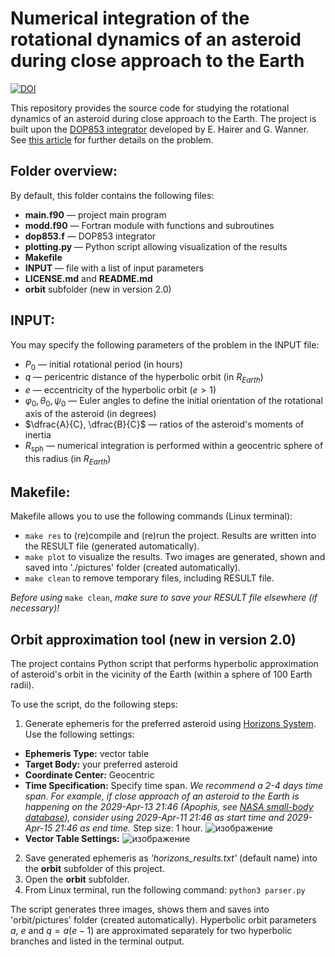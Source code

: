 # Numerical integration of the rotational dynamics of an asteroid during close approach to the Earth

[![DOI](https://zenodo.org/badge/889539887.svg)](https://doi.org/10.5281/zenodo.14173662)

This repository provides the source code for studying the rotational dynamics of an asteroid during close approach to the Earth. The project is built upon the [DOP853 integrator](http://www.unige.ch/~hairer/prog/nonstiff/dop853.f) developed by E. Hairer and G. Wanner. See [this article](https://link.springer.com/article/10.1134/S0038094623700107) for further details on the problem.

## Folder overview:
By default, this folder contains the following files:
- **main.f90** — project main program
- **modd.f90** — Fortran module with functions and subroutines
- **dop853.f** — DOP853 integrator
- **plotting.py** — Python script allowing visualization of the results
- **Makefile**
- **INPUT** — file with a list of input parameters
- **LICENSE.md** and **README.md**
- **orbit** subfolder (new in version 2.0)

## INPUT:
You may specify the following parameters of the problem in the INPUT file:
- $P_0$ — initial rotational period (in hours)
- $q$ — pericentric distance of the hyperbolic orbit (in $R_{Earth}$)
- $e$ — eccentricity of the hyperbolic orbit ($e > 1$)
- $\varphi_0, \theta_0, \psi_0$ — Euler angles to define the initial orientation of the rotational axis of the asteroid (in degrees)
- $\dfrac{A}{C}, \dfrac{B}{C}$ — ratios of the asteroid's moments of inertia
- $R_\mathrm{sph}$ — numerical integration is performed within a geocentric sphere of this radius (in $R_{Earth}$)

## Makefile:
Makefile allows you to use the following commands (Linux terminal):
- `make res` to (re)compile and (re)run the project. Results are written into the RESULT file (generated automatically).
- `make plot` to visualize the results. Two images are generated, shown and saved into './pictures' folder (created automatically).
- `make clean` to remove temporary files, including RESULT file.

_Before using_ `make clean`, _make sure to save your RESULT file elsewhere (if necessary)!_

## Orbit approximation tool (new in version 2.0)

The project contains Python script that performs hyperbolic approximation of asteroid's orbit in the vicinity of the Earth (within a sphere of 100 Earth radii).

To use the script, do the following steps:
1) Generate ephemeris for the preferred asteroid using [Horizons System](https://ssd.jpl.nasa.gov/horizons/app.html#/).
Use the following settings:
- **Ephemeris Type:** vector table
- **Target Body:** your preferred asteroid
- **Coordinate Center:** Geocentric
- **Time Specification:** Specify time span. _We recommend a 2-4 days time span. For example, if close approach of an asteroid to the Earth is happening on the 2029-Apr-13 21:46 (Apophis, see [NASA small-body database](https://ssd.jpl.nasa.gov/tools/sbdb_lookup.html#/)), consider using 2029-Apr-11 21:46 as start time and 2029-Apr-15 21:46 as end time._ 
Step size: 1 hour.
![изображение](https://github.com/user-attachments/assets/6d1e7ea9-5352-4105-9d70-682b87f04151)
- **Vector Table Settings:**
![изображение](https://github.com/user-attachments/assets/71c0f36a-7315-43a0-8f67-571591128c6b)
2) Save generated ephemeris as _'horizons_results.txt'_ (default name) into the **orbit** subfolder of this project.
3) Open the **orbit** subfolder.
4) From Linux terminal, run the following command: ```python3 parser.py```

The script generates three images, shows them and saves into 'orbit/pictures' folder (created automatically). Hyperbolic orbit parameters $a$, $e$ and $q = a(e - 1)$ are approximated separately for two hyperbolic branches and listed in the terminal output.
